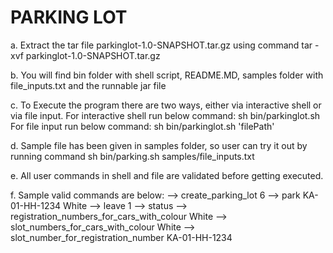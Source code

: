 # PARKING LOT

a. Extract the tar file parkinglot-1.0-SNAPSHOT.tar.gz using command
   tar -xvf parkinglot-1.0-SNAPSHOT.tar.gz

b. You will find bin folder with shell script, README.MD, samples folder
   with file_inputs.txt and the runnable jar file

c. To Execute the program there are two ways, either via interactive
   shell or via file input.
   For interactive shell run below command:
   sh bin/parkinglot.sh
   For file input run below command:
   sh bin/parkinglot.sh 'filePath'

d. Sample file has been given in samples folder, so user can try it out
   by running command
   sh bin/parking.sh samples/file_inputs.txt

e. All user commands in shell and file are validated before getting
   executed.

f. Sample valid commands are below:
   --> create_parking_lot 6
   --> park KA-01-HH-1234 White
   --> leave 1
   --> status
   --> registration_numbers_for_cars_with_colour White
   --> slot_numbers_for_cars_with_colour White
   --> slot_number_for_registration_number KA-01-HH-1234
